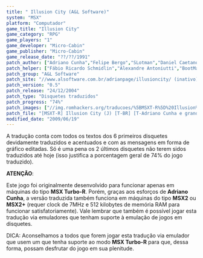 ```yaml
---
title: " Illusion City (A&L Software)"
system: "MSX"
platform: "Computador"
game_title: "Illusion City"
game_category: "RPG"
game_players: "1"
game_developer: "Micro-Cabin"
game_publisher: "Micro-Cabin"
game_release_date: "??/??/1991"
patch_author: ["Adriano Cunha","Felipe Bergo","SLotman","Daniel Caetano","Sérgio Duric Calheiros","Fábio Ricardo Schmidlin","Pablo Vasques Bravo-Villalba","Martos"]
patch_helper: ["Fábio Ricardo Schmidlin","Alexandre Antoniutti","BootMaker","Guilherme Groke","Luciano Sturaro","Felix"]
patch_group: "A&L Software"
patch_site: "//www.alsoftware.com.br/adrianpage/illusioncity/ (inativo)"
patch_version: "0.5"
patch_release: "24/12/2004"
patch_type: "Disquetes traduzidos"
patch_progress: "74%"
patch_images: ["//img.romhackers.org/traducoes/%5BMSXT-R%5D%20Illusion%20City%20-%20A&L%20Software%20-%201.png","//img.romhackers.org/traducoes/%5BMSXT-R%5D%20Illusion%20City%20-%20A&L%20Software%20-%202.png","//img.romhackers.org/traducoes/%5BMSXT-R%5D%20Illusion%20City%20-%20A&L%20Software%20-%203.png"]
patch_file: "[MSXT-R] Illusion City (J) [T-BR] [T-Adriano Cunha e grande elenco G-A&L Software] [V-0.5 P-74pc A-2004].zip"
modified_date: "2009/06/19"
---
```

A tradução conta com todos os textos dos 6 primeiros disquetes devidamente traduzidos e acentuados e com as mensagens em forma de gráfico editadas. Só é uma pena os 2 últimos disquetes não terem sidos traduzidos até hoje (isso justifica a porcentagem geral de 74% do jogo traduzido).

<b>ATENÇÃO</b>:

Este jogo foi originalmente desenvolvido para funcionar apenas em máquinas do tipo <b>MSX Turbo-R</b>. Porém, graças aos esforços de <b>Adriano Cunha</b>, a versão traduzida também funciona em máquinas do tipo <b>MSX2</b> ou <b>MSX2+</b> (requer clock de 7MHz e 512 kilobytes de memória RAM para funcionar satisfatoriamente). Vale lembrar que também é possível jogar esta tradução via emuladores que tenham suporte à emulação de jogos em disquetes.

DICA: Aconselhamos a todos que forem jogar esta tradução via emulador que usem um que tenha suporte ao modo <b>MSX Turbo-R</b> para que, dessa forma, possam desfrutar do jogo em sua plenitude.
